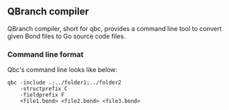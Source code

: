 ## QBranch compiler

QBranch compiler, short for qbc, provides a command line tool to convert
given Bond files to Go source code files.

### Command line format

Qbc's command line looks like below:

```
qbc -include .;../folder1;../folder2
    -structprefix C
    -fieldprefix F
    <file1.bond> <file2.bond> <file3.bond>

```
